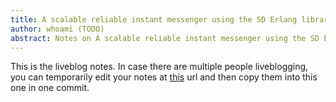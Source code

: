 ```yaml
---
title: A scalable reliable instant messenger using the SD Erlang libraries
author: whoami (TODO)
abstract: Notes on A scalable reliable instant messenger using the SD Erlang libraries
---
```


This is the liveblog notes.  In case there are multiple
people liveblogging, you can temporarily edit your notes
at [this](a-scalable-reliable-/template.md) url and then copy them into this one in one
commit.

